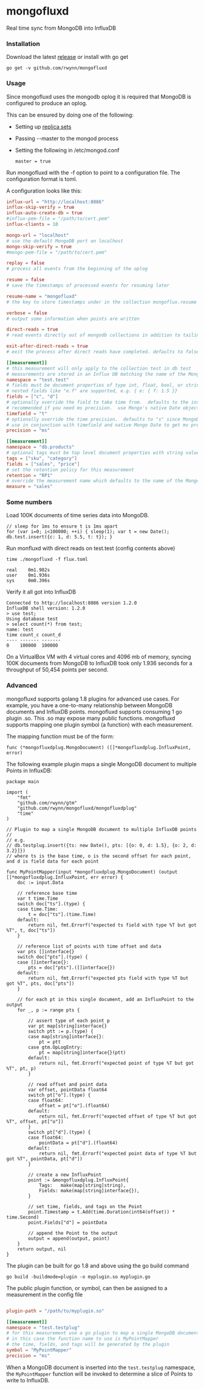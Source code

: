 # mongofluxd
Real time sync from MongoDB into InfluxDB


### Installation

Download the latest [release](https://github.com/rwynn/mongofluxd/releases) or install with go get

	go get -v github.com/rwynn/mongofluxd

### Usage

Since mongofluxd uses the mongodb oplog it is required that MongoDB is configured to produce an oplog.

This can be ensured by doing one of the following:
+ Setting up [replica sets](http://docs.mongodb.org/manual/tutorial/deploy-replica-set/)
+ Passing --master to the mongod process
+ Setting the following in /etc/mongod.conf

	```
	master = true
	```

Run mongofluxd with the -f option to point to a configuration file.  The configuration format is toml.

A configuration looks like this:

```toml
influx-url = "http://localhost:8086"
influx-skip-verify = true
influx-auto-create-db = true
#influx-pem-file = "/path/to/cert.pem"
influx-clients = 10

mongo-url = "localhost"
# use the default MongoDB port on localhost
mongo-skip-verify = true
#mongo-pem-file = "/path/to/cert.pem"

replay = false
# process all events from the beginning of the oplog

resume = false
# save the timestamps of processed events for resuming later

resume-name = "mongofluxd"
# the key to store timestamps under in the collection mongoflux.resume

verbose = false
# output some information when points are written

direct-reads = true
# read events directly out of mongodb collections in addition to tailing the oplog

exit-after-direct-reads = true
# exit the process after direct reads have completed. defaults to false to continuously read events from the oplog

[[measurement]]
# this measurement will only apply to the collection test in db test
# measurements are stored in an Influx DB matching the name of the MongoDB database
namespace = "test.test"
# fields must be document properties of type int, float, bool, or string
# nested fields like "e.f" are supported, e.g. { e: { f: 1.5 }}
fields = ["c", "d"]
# optionally override the field to take time from.  defaults to the insertion ts at second precision
# recommended if you need ms precision.  use Mongo's native Date object to get ms precision
timefield = "t"
# optionally override the time precision.  defaults to "s" since MongoDB oplog entries are to the second
# use in conjunction with timefield and native Mongo Date to get ms precision
precision = "ms"

[[measurement]]
namespace = "db.products"
# optional tags must be top level document properties with string values
tags = ["sku", "category"]
fields = ["sales", "price"]
# set the retention policy for this measurement
retention = "RP1" 
# override the measurement name which defaults to the name of the MongoDB collection
measure = "sales"
```

### Some numbers

Load 100K documents of time series data into MongoDB.

	// sleep for 1ms to ensure t is 1ms apart
	for (var i=0; i<100000; ++i) { sleep(1); var t = new Date(); db.test.insert({c: 1, d: 5.5, t: t}); }

Run monfluxd with direct reads on test.test (config contents above)

	time ./mongofluxd -f flux.toml

	real    0m1.982s
	user    0m1.936s
	sys     0m0.396s

Verify it all got into InfluxDB

	Connected to http://localhost:8086 version 1.2.0
	InfluxDB shell version: 1.2.0
	> use test;
	Using database test
	> select count(*) from test;
	name: test
	time count_c count_d
	---- ------- -------
	0    100000  100000


On a VirtualBox VM with 4 virtual cores and 4096 mb of memory, syncing 100K documents from MongoDB to InfluxDB
took only 1.936 seconds for a throughput of 50,454 points per second.

### Advanced

mongofluxd supports golang 1.8 plugins for advanced use cases. For example, you have a one-to-many relationship
between MongoDB documents and InfluxDB points.  mongofluxd supports consuming 1 go plugin .so.  This .so may expose
many public functions.  mongofluxd supports mapping one plugin symbol (a function) with each measurement.

The mapping function must be of the form:

	func (*mongofluxdplug.MongoDocument) ([]*mongofluxdplug.InfluxPoint, error)

The following example plugin maps a single MongoDB document to multiple Points in InfluxDB:

```
package main

import (
	"fmt"
	"github.com/rwynn/gtm"
	"github.com/rwynn/mongofluxd/mongofluxdplug"
	"time"
)

// Plugin to map a single MongoDB document to multiple InfluxDB points
//
// e.g.
// db.testplug.insert({ts: new Date(), pts: [{o: 0, d: 1.5}, {o: 2, d: 3.2}]})
// where ts is the base time, o is the second offset for each point, and d is field data for each point

func MyPointMapper(input *mongofluxdplug.MongoDocument) (output []*mongofluxdplug.InfluxPoint, err error) {
	doc := input.Data

	// reference base time
	var t time.Time
	switch doc["ts"].(type) {
	case time.Time:
		t = doc["ts"].(time.Time)
	default:
		return nil, fmt.Errorf("expected ts field with type %T but got %T", t, doc["ts"])
	}

	// reference list of points with time offset and data
	var pts []interface{}
	switch doc["pts"].(type) {
	case []interface{}:
		pts = doc["pts"].([]interface{})
	default:
		return nil, fmt.Errorf("expected pts field with type %T but got %T", pts, doc["pts"])
	}

	// for each pt in this single document, add an InfluxPoint to the output
	for _, p := range pts {

		// assert type of each point p
		var pt map[string]interface{}
		switch ptt := p.(type) {
		case map[string]interface{}:
			pt = ptt
		case gtm.OpLogEntry:
			pt = map[string]interface{}(ptt)
		default:
			return nil, fmt.Errorf("expected point of type %T but got %T", pt, p)
		}

		// read offset and point data
		var offset, pointData float64
		switch pt["o"].(type) {
		case float64:
			offset = pt["o"].(float64)
		default:
			return nil, fmt.Errorf("expected offset of type %T but got %T", offset, pt["o"])
		}
		switch pt["d"].(type) {
		case float64:
			pointData = pt["d"].(float64)
		default:
			return nil, fmt.Errorf("expected point data of type %T but got %T", pointData, pt["d"])
		}

		// create a new InfluxPoint
		point := &mongofluxdplug.InfluxPoint{
			Tags:   make(map[string]string),
			Fields: make(map[string]interface{}),
		}

		// set time, fields, and tags on the Point
		point.Timestamp = t.Add(time.Duration(int64(offset)) * time.Second)
		point.Fields["d"] = pointData

		// append the Point to the output
		output = append(output, point)
	}
	return output, nil
}
```
The plugin can be built for go 1.8 and above using the go build command

	go build -buildmode=plugin -o myplugin.so myplugin.go

The public plugin function, or symbol, can then be assigned to a measurement in the config file

```toml

plugin-path = "/path/to/myplugin.so"

[[measurement]]
namespace = "test.testplug"
# for this measurement use a go plugin to map a single MongoDB document to multiple InfluxDB points
# in this case the function name to use is MyPointMapper
# the time, fields, and tags will be generated by the plugin
symbol = "MyPointMapper"
precision = "ms"
```

When a MongoDB document is inserted into the `test.testplug` namespace, the `MyPointMapper` function will
be invoked to determine a slice of Points to write to InfluxDB.


